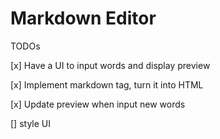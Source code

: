 # Markdown Editor

TODOs

[x] Have a UI to input words and display preview

[x] Implement markdown tag, turn it into HTML 

[x] Update preview when input new words

[] style UI